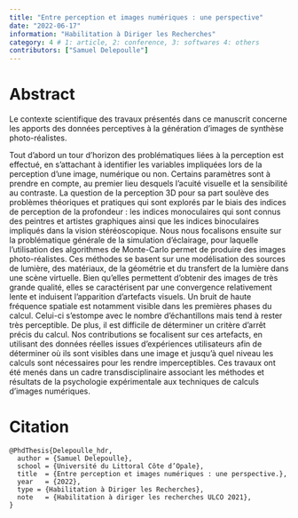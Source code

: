 ```yaml
---
title: "Entre perception et images numériques : une perspective"
date: "2022-06-17"
information: "Habilitation à Diriger les Recherches"
category: 4 # 1: article, 2: conference, 3: softwares 4: others
contributors: ["Samuel Delepoulle"]
---
```


# Abstract

Le contexte scientifique des travaux présentés dans ce manuscrit concerne les apports des données perceptives à la génération d’images de synthèse photo-réalistes.

Tout d’abord un tour d’horizon des problématiques liées à la perception est effectué, en s’attachant à identifier les variables impliquées lors de la perception d’une image, numérique ou non. Certains paramètres sont à prendre en compte, au premier lieu desquels l’acuité visuelle et la sensibilité au contraste. La question de la perception 3D pour sa part soulève des problèmes théoriques et pratiques qui sont explorés par le biais des indices de perception de la profondeur : les indices monoculaires qui sont connus des peintres et artistes graphiques ainsi que les indices binoculaires impliqués dans la vision stéréoscopique. Nous nous focalisons ensuite sur la problématique générale de la simulation d’éclairage, pour laquelle l’utilisation des algorithmes de Monte-Carlo permet de produire des images photo-réalistes. Ces méthodes se basent sur une modélisation des sources de lumière, des matériaux, de la géométrie et du transfert de la lumière dans une scène virtuelle. Bien qu’elles permettent d’obtenir des images de très grande qualité, elles se caractérisent par une convergence relativement lente et induisent l’apparition d’artefacts visuels. Un bruit de haute fréquence spatiale est notamment visible dans les premières phases du calcul. Celui-ci s’estompe avec le nombre d’échantillons mais tend à rester très perceptible. De plus, il est difficile de déterminer un critère d’arrêt précis du calcul.
Nos contributions se focalisent sur ces artefacts, en utilisant des données réelles issues d’expériences utilisateurs afin de déterminer où ils sont visibles dans une image et jusqu’à quel niveau les calculs sont nécessaires pour les rendre imperceptibles. Ces travaux ont été menés dans un cadre transdisciplinaire associant les méthodes et résultats de la psychologie expérimentale aux techniques de calculs d’images numériques.

# Citation

```
@PhdThesis{Delepoulle_hdr,
  author = {Samuel Delepoulle},
  school = {Université du Littoral Côte d’Opale},
  title  = {Entre perception et images numériques : une perspective.},
  year   = {2022},
  type = {Habilitation à Diriger les Recherches},
  note   = {Habilitation à diriger les recherches ULCO 2021},
}
```